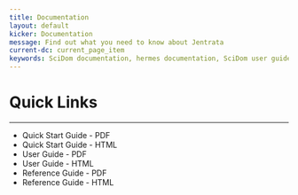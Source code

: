 ```yaml
---
title: Documentation
layout: default
kicker: Documentation
message: Find out what you need to know about Jentrata
current-dc: current_page_item
keywords: SciDom documentation, hermes documentation, SciDom user guide, hermes user guide, SciDom reference guide, hermes reference guide, ebxml reference
---
```

# Quick Links
-------------------
* Quick Start Guide - PDF
* Quick Start Guide - HTML
* User Guide - PDF
* User Guide - HTML
* Reference Guide - PDF
* Reference Guide - HTML